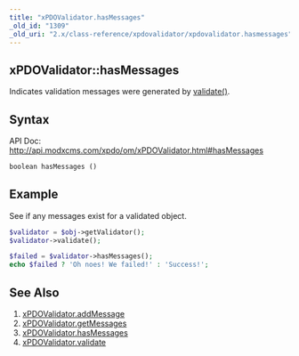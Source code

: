 ```yaml
---
title: "xPDOValidator.hasMessages"
_old_id: "1309"
_old_uri: "2.x/class-reference/xpdovalidator/xpdovalidator.hasmessages"
---
```


## xPDOValidator::hasMessages

Indicates validation messages were generated by [validate()](extending-modx/xpdo/class-reference/xpdovalidator/xpdovalidator.validate "xPDOValidator.validate").

## Syntax

API Doc: <http://api.modxcms.com/xpdo/om/xPDOValidator.html#hasMessages>

``` php 
boolean hasMessages ()
```

## Example

See if any messages exist for a validated object.

``` php 
$validator = $obj->getValidator();
$validator->validate();

$failed = $validator->hasMessages();
echo $failed ? 'Oh noes! We failed!' : 'Success!';
```

## See Also

1. [xPDOValidator.addMessage](extending-modx/xpdo/class-reference/xpdovalidator/xpdovalidator.addmessage)
2. [xPDOValidator.getMessages](extending-modx/xpdo/class-reference/xpdovalidator/xpdovalidator.getmessages)
3. [xPDOValidator.hasMessages](extending-modx/xpdo/class-reference/xpdovalidator/xpdovalidator.hasmessages)
4. [xPDOValidator.validate](extending-modx/xpdo/class-reference/xpdovalidator/xpdovalidator.validate)